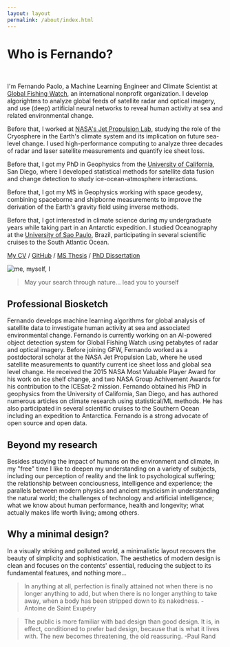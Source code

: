```yaml
---
layout: layout
permalink: /about/index.html
---
```


# Who is Fernando?

<br/>

I'm Fernando Paolo, a Machine Learning Engineer and Climate Scientist at [Global Fishing Watch](https://www.youtube.com/watch?v=tKxCuW-WWng), an international nonprofit organization. I develop algorightms to analyze global feeds of satellite radar and optical imagery, and use (deep) artificial neural networks to reveal human activity at sea and related environmental change.

Before that, I worked at [NASA's Jet Propulsion Lab](https://www.jpl.nasa.gov/), studying the role of the Cryosphere in the Earth's climate system and its implication on future sea-level change. I used high-performance computing to analyze three decades of radar and laser satellite measurements and quantify ice sheet loss.

Before that, I got my PhD in Geophysics from the [University of California](https://scripps.ucsd.edu/), San Diego, where I developed statistical methods for satellite data fusion and change detection to study ice-ocean-atmosphere interactions.

Before that, I got my MS in Geophysics working with space geodesy, combining spaceborne and shipborne measurements to improve the derivation of the Earth's gravity field using inverse methods.

Before that, I got interested in climate science during my undergraduate years while taking part in an Antarctic expedition. I studied Oceanography at the [University of Sao Paulo](https://www5.usp.br/), Brazil, participating in several scientific cruises to the South Atlantic Ocean.

[My CV](https://www.dropbox.com/s/in7nxestumaripg/Paolo-CV.pdf?dl=0) / [GitHub](https://github.com/fspaolo) / [MS Thesis](/research/ms.html) / [PhD Dissertation](/research/phd.html)

![me, myself, I](/assets/img/san_bernardino.png)  

> May your search through nature... lead you to yourself


## Professional Biosketch

Fernando develops machine learning algorithms for global analysis of satellite data to investigate human activity at sea and associated environmental change. Fernando is currently working on an AI-powered object detection system for Global Fishing Watch using petabytes of radar and optical imagery. Before joining GFW, Fernando worked as a postdoctoral scholar at the NASA Jet Propulsion Lab, where he used satellite measurements to quantify current ice sheet loss and global sea level change. He received the 2015 NASA Most Valuable Player Award for his work on ice shelf change, and two NASA Group Achivement Awards for his contribution to the ICESat-2 mission. Fernando obtained his PhD in geophysics from the University of California, San Diego, and has authored numerous articles on climate research using statistical/ML methods. He has also participated in several scientific cruises to the Southern Ocean including an expedition to Antarctica. Fernando is a strong advocate of open source and open data.

## Beyond my research

Besides studying the impact of humans on the environment and climate, in my "free" time I like to deepen my understanding on a variety of subjects, including our perception of reality and the link to psychological suffering; the relationship between conciousness, intelligence and experience; the parallels between modern physics and ancient mysticism in understanding the natural world; the challenges of technology and artificial intelligence; what we know about human performance, health and longevity; what actually makes life worth living; among others.

## Why a minimal design?

In a visually striking and polluted world, a minimalistic layout recovers the beauty of simplicity and sophistication. The aesthetics of modern design is clean and focuses on the contents' essential, reducing the subject to its fundamental features, and nothing more...

> In anything at all, perfection is finally attained not when there is no longer anything to add, but when there is no longer anything to take away, when a body has been stripped down to its nakedness. -Antoine de Saint Exupéry

> The public is more familiar with bad design than good design. It is, in effect, conditioned to prefer bad design, because that is what it lives with. The new becomes threatening, the old reassuring.  -Paul Rand


